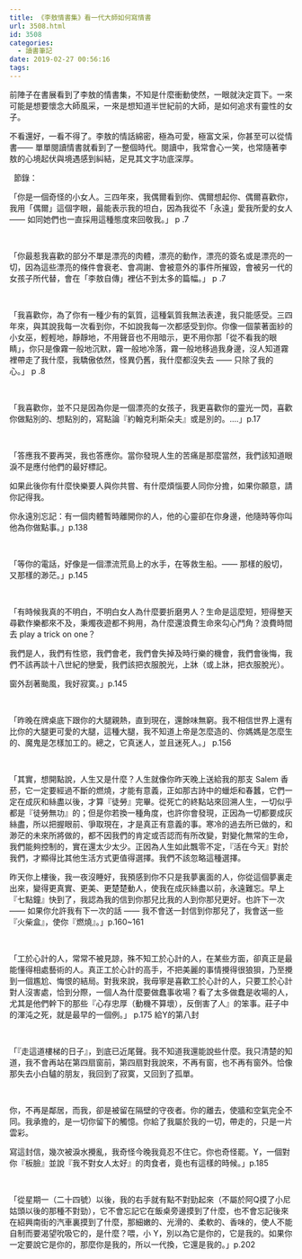 ```yaml
---
title: 《李敖情書集》看一代大師如何寫情書
url: 3508.html
id: 3508
categories:
  - 讀書筆記
date: 2019-02-27 00:56:16
tags:
---
```


前陣子在書展看到了李敖的情書集，不知是什麼衝動使然，一眼就決定買下。一來可能是想要懷念大師風采，一來是想知道半世紀前的大師，是如何追求有靈性的女子。

不看還好，一看不得了。李敖的情話綿密，極為可愛，極富文采，你甚至可以從情書—— 單單閱讀情書就看到了一整個時代。閱讀中，我常會心一笑，也常隨著李敖的心境起伏與境遇感到糾結，足見其文字功底深厚。

  節錄：

「你是一個奇怪的小女人。三四年來，我偶爾看到你、偶爾想起你、偶爾喜歡你，我用「偶爾」這個字眼，最能表示我的坦白，因為我從不「永遠」愛我所愛的女人 —— 如同她們也一直採用這種態度來回敬我。」 p .7

 

「你最惹我喜歡的部分不單是漂亮的肉體，漂亮的動作，漂亮的簽名或是漂亮的一切，因為這些漂亮的條件會衰老、會凋謝、會被意外的事件所摧毀，會被另一代的女孩子所代替，會在「李敖自傳」裡佔不到太多的篇幅。」 p .7

 

「我喜歡你，為了你有一種少有的氣質，這種氣質我無法表達，我只能感受。三四年來，與其說我每一次看到你，不如說我每一次都感受到你。你像一個蒙著面紗的小女巫，輕輕地，靜靜地，不用聲音也不用暗示，更不用你那「從不看我的眼睛」，你只是像霧一般地沉默，霧一般地冷落，霧一般地移過我身邊，沒人知道霧裡帶走了我什麼，我驕傲依然，怪異仍舊，我什麼都沒失去 —— 只除了我的心。」 p .8

 

「我喜歡你，並不只是因為你是一個漂亮的女孩子，我更喜歡你的靈光一閃，喜歡你做點別的、想點別的，寫點論『約翰克利斯朵夫』或是別的。....」p.17

 

「答應我不要再哭，我也答應你。當你發現人生的苦痛是那麼當然，我們該知道眼淚不是應付他們的最好標記。

如果此後你有什麼快樂要人與你共嘗、有什麼煩惱要人同你分擔，如果你願意，請你記得我。

你永遠別忘記：有一個肉體暫時離開你的人，他的心靈卻在你身邊，他隨時等你叫他為你做點事。」p.138

 

「等你的電話，好像是一個漂流荒島上的水手，在等救生船。—— 那樣的殷切，又那樣的渺茫。」p.145

 

「有時候我真的不明白，不明白女人為什麼要折磨男人？生命是這麼短，短得整天尋歡作樂都來不及，秉燭夜遊都不夠用，為什麼還浪費生命來勾心鬥角？浪費時間去 play a trick on one？

我們是人，我們有性慾，我們會老，我們會失掉及時行樂的機會，我們會後悔，我們不該再談十八世紀的戀愛，我們該把衣服脫光，上牀（或上牀，把衣服脫光）。

窗外刮著颱風，我好寂寞。」p.145

 

「昨晚在牌桌底下跟你的大腿親熱，直到現在，還餘味無窮。我不相信世界上還有比你的大腿更可愛的大腿，這種大腿，我不知道上帝是怎麼造的、你媽媽是怎麼生的、魔鬼是怎樣加工的。總之，它真迷人，並且迷死人。」 p.156

 

「其實，想開點說，人生又是什麼？人生就像你昨天晚上送給我的那支 Salem 香菸，它一定要經過不斷的燃燒，才能有意義，正如那古詩中的蠟炬和春蠶，它們一定在成灰和絲盡以後，才算『徒勞』完畢。從死亡的終點站來回溯人生，一切似乎都是『徒勞無功』的；但是你若換一種角度，也許你會發現，正因為一切都要成灰絲盡，所以把握眼前、爭取現在，才是真正有意義的事。寒冷的過去所已做的，和渺茫的未來所將做的，都不因我們的肯定或否認而有所改變，對變化無常的生命，我們能夠控制的，實在還太少太少。正因為人生如此飄零不定，『活在今天』對於我們，才顯得比其他生活方式更值得選擇。我們不該忽略這種選擇。

昨天你上樓後，我一夜沒睡好，我預感到你不只是我夢裏面的人，你從這個夢裏走出來，變得更真實、更美、更楚楚動人，使我在成灰絲盡以前，永遠難忘。早上『七點鐘』快到了，我認為我的信到你那兒比我的人到你那兒更好。也許下一次 —— 如果你允許我有下一次的話 —— 我不會送一封信到你那兒了，我會送一些『火柴盒』，使你『燃燒』。」p.160~161

 

「工於心計的人，常常不被見諒，殊不知工於心計的人，在某些方面，卻真正是最能懂得相處藝術的人。真正工於心計的高手，不把美麗的事情攪得很狼狽，乃至攪到一個尷尬、悔恨的結局。對我來說，我毋寧是喜歡工於心計的人，只要工於心計對人沒害處，恰到分際，一個人為什麼要做蠢事收場？看了太多做蠢是收場的人，尤其是他們幹下的那些『心存忠厚（動機不算壞），反倒害了人』的笨事。莊子中的渾沌之死，就是最早的一個例。」 p.175 給Y的第八封

 

「『走這道樓梯的日子』，到底已近尾聲。我不知道我還能說些什麼。我只清楚的知道，我不會再站在第四扇窗前，第四扇對我說來，不再有窗，也不再有窗外。恰像那失去小白驢的朋友，我回到了寂寞，又回到了孤單。

 

你，不再是鄰居，而我，卻是被留在隔壁的守夜者。你的離去，使牆和空氣完全不同。我承擔的，是一切你留下的觸憶。你給了我屬於我的一切，帶走的，只是一片雲彩。

寫這封信，幾次被淚水攪亂，我奇怪今晚我竟忍不住它。你也奇怪罷。Y，一個對你『板臉』並說『我不對女人太好』的肉食者，竟也有這樣的時候。」p.185

 

「從星期一（二十四號）以後，我的右手就有點不對勁起來（不屬於阿Q摸了小尼姑頭以後的那種不對勁），它不會忘記它在飯桌旁邊摸到了什麼，也不會忘記後來在紹興南街的汽車裏摸到了什麼，那細嫩的、光滑的、柔軟的、香味的，使人不能自制而要渴望吮吸它的，是什麼？喂，小 Y，別以為它是你的，它是我的。如果你一定要說它是你的，那麼你是我的，所以一代換，它還是我的。」p.202